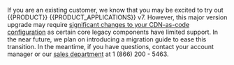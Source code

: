 <Callout type="important">

  If you are an existing customer, we know that you may be excited to try out {{PRODUCT}} {{PRODUCT_APPLICATIONS}} v7. However, this major version upgrade may require [significant changes to your CDN-as-code configuration](/guides/v7/intro#cdn-as-code) as certain core legacy components have limited support. In the near future, we plan on introducing a migration guide to ease this transition. In the meantime, if you have questions, contact your account manager or our [sales department](https://edg.io/contact-us/) at 1 (866) 200 - 5463.

</Callout>
